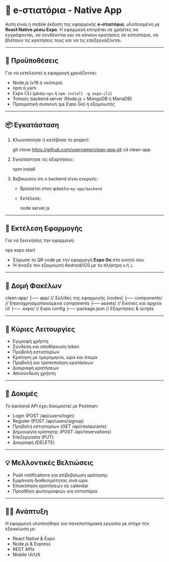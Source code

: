 # 📱 e-στιατόρια - Native App

Αυτή είναι η mobile έκδοση της εφαρμογής **e-στιατόρια**, υλοποιημένη με **React Native μέσω Expo**. Η εφαρμογή επιτρέπει σε χρήστες να εγγράφονται, να συνδέονται και να κάνουν κρατήσεις σε εστιατόρια, να βλέπουν τις κρατήσεις τους και να τις επεξεργάζονται.

---

## 🔧 Προϋποθέσεις

Για να εκτελεστεί η εφαρμογή χρειάζονται:

- Node.js (v18 ή νεότερο)
- npm ή yarn
- Expo CLI (μέσω `npx` ή `npm install -g expo-cli`)
- Τοπικός backend server (Node.js + MongoDB ή MariaDB)
- Πραγματική συσκευή (με Expo Go) ή εξομοιωτής

---

## 📦 Εγκατάσταση

1. Κλωνοποίησε ή κατέβασε το project:

   git clone https://github.com/username/clean-app.git
   cd clean-app

2. Εγκατάστησε τις εξαρτήσεις:

   npm install

3. Βεβαιώσου ότι ο backend είναι ενεργός:
   - Βρίσκεται στον φάκελο `my-app/backend`
   - Εκτέλεσε:

     node server.js


---

## 🚀 Εκτέλεση Εφαρμογής

Για να ξεκινήσεις την εφαρμογή:

   npx expo start

- Σάρωσε το QR code με την εφαρμογή **Expo Go** στο κινητό σου.
- Ή άνοιξε τον εξομοιωτή Android/iOS με τα πλήκτρα `a` ή `i`.

---

## 📂 Δομή Φακέλων

clean-app/
├── app/                // Σελίδες της εφαρμογής (routes)
├── components/         // Επαναχρησιμοποιούμενα components
├── assets/             // Εικόνες και αρχεία UI
├── .expo/              // Expo config
├── package.json        // Εξαρτήσεις & scripts

---

## 🔑 Κύριες Λειτουργίες

- Εγγραφή χρήστη
- Σύνδεση και αποθήκευση token
- Προβολή εστιατορίων
- Κράτηση με ημερομηνία, ώρα και άτομα
- Προβολή και τροποποίηση κρατήσεων
- Διαγραφή κρατήσεων
- Αποσύνδεση χρήστη

---

## 🧪 Δοκιμές

Το backend API έχει δοκιμαστεί με Postman:
- Login (POST /api/users/login)
- Register (POST /api/users/signup)
- Προβολή εστιατορίων (GET /api/restaurants)
- Δημιουργία κράτησης (POST /api/reservations)
- Επεξεργασία (PUT)
- Διαγραφή (DELETE)

---

## 💡 Μελλοντικές Βελτιώσεις

- Push notifications για επιβεβαίωση κράτησης
- Εμφάνιση διαθεσιμότητας ανά ώρα
- Επισκόπηση κρατήσεων σε calendar
- Προσθήκη φωτογραφιών για εστιατόρια

---

## 👨‍💻 Ανάπτυξη

Η εφαρμογή υλοποιήθηκε για πανεπιστημιακή εργασία με στόχο την εξοικείωση με:
- React Native & Expo
- Node.js & Express
- REST APIs
- Mobile UI/UX
